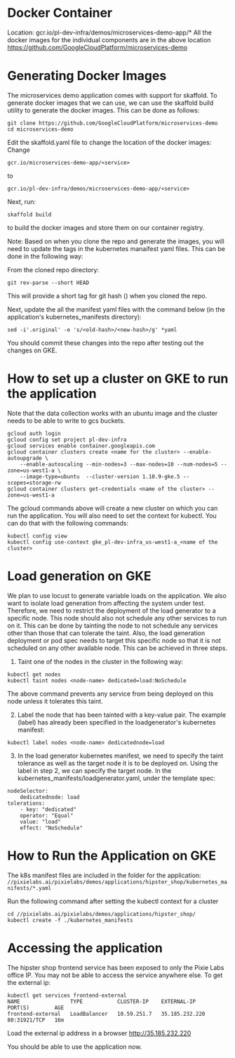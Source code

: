# Docker Container
Location: gcr.io/pl-dev-infra/demos/microservices-demo-app/*
All the docker images for the individual components are in the above location
https://github.com/GoogleCloudPlatform/microservices-demo

# Generating Docker Images
The microservices demo application comes with support for skaffold.
To generate docker images that we can use, we can use the skaffold
build utility to generate the docker images. This can be done as follows:
```
git clone https://github.com/GoogleCloudPlatform/microservices-demo
cd microservices-demo
```

Edit the skaffold.yaml file to change the location of the docker images:
Change
```
gcr.io/microservices-demo-app/<service>
```
to
```
gcr.io/pl-dev-infra/demos/microservices-demo-app/<service>
```

Next, run:
```
skaffold build
```
to build the docker images and store them on our container registry.

Note: Based on when you clone the repo and generate the images, you will need to
update the tags in the kubernetes manaifest yaml files. This can be done in the following way:

From the cloned repo directory:
```
git rev-parse --short HEAD
```
This will provide a short tag for git hash (<new-hash>) when you cloned the repo.

Next, update the all the manifest yaml files with the command below
(in the application's kubernetes_manifests directory):
```
sed -i'.original' -e 's/<old-hash>/<new-hash>/g' *yaml
```
You should commit these changes into the repo after testing out the changes
on GKE.

# How to set up a cluster on GKE to run the application
Note that the data collection works with an ubuntu image and the cluster needs to be able to write to gcs buckets.
```
gcloud auth login
gcloud config set project pl-dev-infra
gcloud services enable container.googleapis.com
gcloud container clusters create <name for the cluster> --enable-autoupgrade \
    --enable-autoscaling --min-nodes=3 --max-nodes=10 --num-nodes=5 --zone=us-west1-a \
    --image-type=ubuntu  --cluster-version 1.10.9-gke.5 --scopes=storage-rw
gcloud container clusters get-credentials <name of the cluster> --zone=us-west1-a
```
The gcloud commands above will create a new cluster on which you can run the application.
You will also need to set the context for kubectl. You can do that with the following commands:
```
kubectl config view
kubectl config use-context gke_pl-dev-infra_us-west1-a_<name of the cluster>
```

# Load generation on GKE
We plan to use locust to generate variable loads on the application. We also want to isolate load
generation from affecting the system under test. Therefore, we need to restrict the deployment of
the load generator to a specific node. This node should also not schedule any other services to run on
it. This can be done by tainting the node to not schedule any services other than those that can  tolerate
the taint. Also, the load generation deployment or pod spec needs to target this specific node so that it is
not scheduled on any other available node. This can be achieved in three steps.

1. Taint one of the nodes in the cluster in the following way:
```
kubectl get nodes
kubectl taint nodes <node-name> dedicated=load:NoSchedule
```
The above command prevents any service from being deployed on this node unless it tolerates this taint.

2. Label the node that has been tainted with a key-value pair. The example (label) has already been specified in the
loadgenerator's kubernetes manifest:
```
kubectl label nodes <node-name> dedicatednode=load
```

3. In the load generator kubernetes manifest, we need to specify the taint
tolerance as well as the target node it is to be deployed on. Using the label in step 2,
we can specify the target node. In the kubernetes_manifests/loadgenerator.yaml, under the template spec:
```
nodeSelector:
    dedicatednode: load
tolerations:
    - key: "dedicated"
    operator: "Equal"
    value: "load"
    effect: "NoSchedule"
```

# How to Run the Application on GKE
The k8s manifest files are included in the folder for the application:
`//pixielabs.ai/pixielabs/demos/applications/hipster_shop/kubernetes_manifests/*.yaml`

Run the following command after setting the kubectl context for a cluster

```
cd //pixielabs.ai/pixielabs/demos/applications/hipster_shop/
kubectl create -f ./kubernetes_manifests
```

# Accessing the application

The hipster shop frontend service has been exposed to only the Pixie Labs office IP.
You may not be able to access the service anywhere else. To get the external ip:

```
kubectl get services frontend-external
NAME                TYPE           CLUSTER-IP    EXTERNAL-IP      PORT(S)        AGE
frontend-external   LoadBalancer   10.59.251.7   35.185.232.220   80:31921/TCP   16m
```

Load the external ip address in a browser
http://35.185.232.220

You should be able to use the application now.
